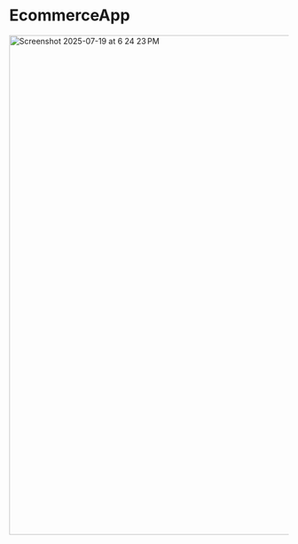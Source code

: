 # EcommerceApp

<img width="1499" height="902" alt="Screenshot 2025-07-19 at 6 24 23 PM" src="https://github.com/user-attachments/assets/73af73ed-6f63-4b45-a2b4-bd96affba2e6" />
